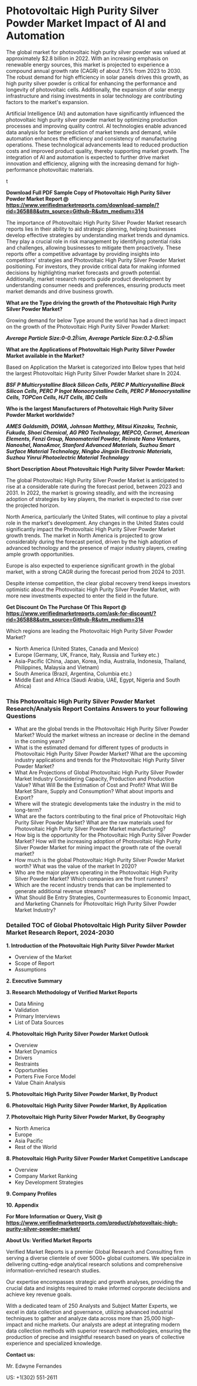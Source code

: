 <meta name="title" content="Global Photovoltaic High Purity Silver Powder Market Impact of AI and Automation"><meta name="description" content="The global market for photovoltaic high purity silver powder was valued at approximately $2.8 billion in 2022. With an increasing emphasis on renewable energy sources,"><meta name="title" content="Photovoltaic High Purity Silver Powder Market Size, Share, Scope, Trends, Growth, Opportunities, Analysis, Forecast"><h1>Photovoltaic High Purity Silver Powder Market Impact of AI and Automation</h1><p>The global market for photovoltaic high purity silver powder was valued at approximately $2.8 billion in 2022. With an increasing emphasis on renewable energy sources, this market is projected to experience a compound annual growth rate (CAGR) of about 7.5% from 2023 to 2030. The robust demand for high efficiency in solar panels drives this growth, as high purity silver powder is critical for enhancing the performance and longevity of photovoltaic cells. Additionally, the expansion of solar energy infrastructure and rising investments in solar technology are contributing factors to the market's expansion.</p><p>Artificial Intelligence (AI) and automation have significantly influenced the photovoltaic high purity silver powder market by optimizing production processes and improving quality control. AI technologies enable advanced data analysis for better prediction of market trends and demand, while automation enhances the efficiency and consistency of manufacturing operations. These technological advancements lead to reduced production costs and improved product quality, thereby supporting market growth. The integration of AI and automation is expected to further drive market innovation and efficiency, aligning with the increasing demand for high-performance photovoltaic materials.</p>t</p><p id="" class=""><strong>Download Full PDF Sample Copy of Photovoltaic High Purity Silver Powder Market Report @ <a href="https://www.verifiedmarketreports.com/download-sample/?rid=365888&utm_source=Github-R&utm_medium=314" target="_blank">https://www.verifiedmarketreports.com/download-sample/?rid=365888&utm_source=Github-R&utm_medium=314</a></strong></p><p>The importance of&nbsp;Photovoltaic High Purity Silver Powder Market research reports lies in their ability to aid strategic planning, helping businesses develop effective strategies by understanding market trends and dynamics. They play a crucial role in risk management by identifying potential risks and challenges, allowing businesses to mitigate them proactively. These reports offer a competitive advantage by providing insights into competitors' strategies and Photovoltaic High Purity Silver Powder Market positioning. For investors, they provide critical data for making informed decisions by highlighting market forecasts and growth potential. Additionally, market research reports guide product development by understanding consumer needs and preferences, ensuring products meet market demands and drive business growth.</p><p><strong>What are the&nbsp;Type driving the growth of the Photovoltaic High Purity Silver Powder Market?</strong></p><p id="" class="">Growing demand for below Type around the world has had a direct impact on the growth of the Photovoltaic High Purity Silver Powder Market:</p><em><strong>Average Particle Size:0-0.2Î¼m, Average Particle Size:0.2-0.5Î¼m</strong></em></p><strong>What are the&nbsp;Applications&nbsp;of Photovoltaic High Purity Silver Powder Market available in the Market?</strong></p><p id="" class="">Based on Application the Market is categorized into Below types that held the largest Photovoltaic High Purity Silver Powder Market share In 2024.</p><em><strong>BSF P Multicrystalline Black Silicon Cells, PERC P Multicrystalline Black Silicon Cells, PERC P Ingot Monocrystalline Cells, PERC P Monocrystalline Cells, TOPCon Cells, HJT Cells, IBC Cells</strong></em></p><strong>Who is the largest Manufacturers of Photovoltaic High Purity Silver Powder Market worldwide?</strong></p><p><em><strong>AMES Goldsmith, DOWA, Johnson Matthey, Mitsui Kinzoku, Technic, Fukuda, Shoei Chemical, AG PRO Technology, MEPCO, Cermet, American Elements, Fenzi Group, Nanomaterial Powder, Reinste Nano Ventures, Nanoshel, NanoAmor, Stanford Advanced Materials, Suzhou Smart Surface Material Technology, Ningbo Jingxin Electronic Materials, Suzhou Yinrui Photoelectric Material Technology</strong></em></p><p id="" class=""><strong>Short Description About Photovoltaic High Purity Silver Powder Market:</strong></p><p>The global Photovoltaic High Purity Silver Powder Market is anticipated to rise at a considerable rate during the forecast period, between 2023 and 2031. In 2022, the market is growing steadily, and with the increasing adoption of strategies by key players, the market is expected to rise over the projected horizon.</p><p>North America, particularly the United States, will continue to play a pivotal role in the market's development. Any changes in the United States could significantly impact the Photovoltaic High Purity Silver Powder Market growth trends. The market in North America is projected to grow considerably during the forecast period, driven by the high adoption of advanced technology and the presence of major industry players, creating ample growth opportunities.</p><p>Europe is also expected to experience significant growth in the global market, with a strong CAGR during the forecast period from 2024 to 2031.</p><p>Despite intense competition, the clear global recovery trend keeps investors optimistic about the Photovoltaic High Purity Silver Powder Market, with more new investments expected to enter the field in the future.</p><p id="" class=""><strong>Get Discount On The Purchase Of This Report @ <a href="https://www.verifiedmarketreports.com/ask-for-discount/?rid=365888&utm_source=Github-R&utm_medium=314" target="_blank">https://www.verifiedmarketreports.com/ask-for-discount/?rid=365888&utm_source=Github-R&utm_medium=314</a></strong></p>Which regions are leading the Photovoltaic High Purity Silver Powder Market?</p><ul><li>North America (United States, Canada and Mexico)</li><li>Europe (Germany, UK, France, Italy, Russia and Turkey etc.)</li><li>Asia-Pacific (China, Japan, Korea, India, Australia, Indonesia, Thailand, Philippines, Malaysia and Vietnam)</li><li>South America (Brazil, Argentina, Columbia etc.)</li><li>Middle East and Africa (Saudi Arabia, UAE, Egypt, Nigeria and South Africa)</li></ul><h3 id="" class="">This Photovoltaic High Purity Silver Powder Market Research/Analysis Report Contains Answers to your following Questions</h3><ul><li>What are the global trends in the Photovoltaic High Purity Silver Powder Market? Would the market witness an increase or decline in the demand in the coming years?</li><li>What is the estimated demand for different types of products in Photovoltaic High Purity Silver Powder Market? What are the upcoming industry applications and trends for the Photovoltaic High Purity Silver Powder Market?</li><li>What Are Projections of Global Photovoltaic High Purity Silver Powder Market Industry Considering Capacity, Production and Production Value? What Will Be the Estimation of Cost and Profit? What Will Be Market Share, Supply and Consumption? What about imports and Export?</li><li>Where will the strategic developments take the industry in the mid to long-term?</li><li>What are the factors contributing to the final price of Photovoltaic High Purity Silver Powder Market? What are the raw materials used for Photovoltaic High Purity Silver Powder Market manufacturing?</li><li>How big is the opportunity for the Photovoltaic High Purity Silver Powder Market? How will the increasing adoption of Photovoltaic High Purity Silver Powder Market for mining impact the growth rate of the overall market?</li><li>How much is the global Photovoltaic High Purity Silver Powder Market worth? What was the value of the market In 2020?</li><li>Who are the major players operating in the Photovoltaic High Purity Silver Powder Market? Which companies are the front runners?</li><li>Which are the recent industry trends that can be implemented to generate additional revenue streams?</li><li>What Should Be Entry Strategies, Countermeasures to Economic Impact, and Marketing Channels for Photovoltaic High Purity Silver Powder Market Industry?</li></ul><h3 id="" class="">Detailed TOC of Global Photovoltaic High Purity Silver Powder Market Research Report, 2024-2030</h3><p id="" class=""><strong>1. Introduction of the Photovoltaic High Purity Silver Powder Market</strong></p><ul><li>Overview of the Market</li><li>Scope of Report</li><li>Assumptions</li></ul><p id="" class=""><strong>2. Executive Summary</strong></p><p id="" class=""><strong>3. Research Methodology of Verified Market Reports</strong></p><ul><li>Data Mining</li><li>Validation</li><li>Primary Interviews</li><li>List of Data Sources</li></ul><p id="" class=""><strong>4. Photovoltaic High Purity Silver Powder Market Outlook</strong></p><ul><li>Overview</li><li>Market Dynamics</li><li>Drivers</li><li>Restraints</li><li>Opportunities</li><li>Porters Five Force Model</li><li>Value Chain Analysis</li></ul><p id="" class=""><strong>5. Photovoltaic High Purity Silver Powder Market, By Product</strong></p><p id="" class=""><strong>6. Photovoltaic High Purity Silver Powder Market, By Application</strong></p><p id="" class=""><strong>7. Photovoltaic High Purity Silver Powder Market, By Geography</strong></p><ul><li>North America</li><li>Europe</li><li>Asia Pacific</li><li>Rest of the World</li></ul><p id="" class=""><strong>8. Photovoltaic High Purity Silver Powder Market Competitive Landscape</strong></p><ul><li>Overview</li><li>Company Market Ranking</li><li>Key Development Strategies</li></ul><p id="" class=""><strong>9. Company Profiles</strong></p><p id="" class=""><strong>10. Appendix</strong></p><p id="" class=""><strong>For More Information or Query, Visit @ <a href="https://www.verifiedmarketreports.com/product/photovoltaic-high-purity-silver-powder-market/" target="_blank">https://www.verifiedmarketreports.com/product/photovoltaic-high-purity-silver-powder-market/</a></strong></p><p id="" class=""><strong>About Us: Verified Market Reports</strong></p><p id="" class="">Verified Market Reports is a premier Global Research and Consulting firm serving a diverse clientele of over 5000+ global customers. We specialize in delivering cutting-edge analytical research solutions and comprehensive information-enriched research studies.</p><p id="" class="">Our expertise encompasses strategic and growth analyses, providing the crucial data and insights required to make informed corporate decisions and achieve key revenue goals.</p><p id="" class="">With a dedicated team of 250 Analysts and Subject Matter Experts, we excel in data collection and governance, utilizing advanced industrial techniques to gather and analyze data across more than 25,000 high-impact and niche markets. Our analysts are adept at integrating modern data collection methods with superior research methodologies, ensuring the production of precise and insightful research based on years of collective experience and specialized knowledge.</p><p id="" class=""><strong>Contact us:</strong></p><p id="" class="">Mr. Edwyne Fernandes</p><p id="" class="">US: +1(302) 551-2611</p>